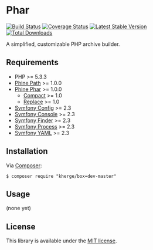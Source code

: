 Phar
====

[![Build Status][]](https://travis-ci.org/kherge/Box)
[![Coverage Status][]](https://coveralls.io/r/kherge/Box)
[![Latest Stable Version][]](https://packagist.org/packages/kherge/Box)
[![Total Downloads][]](https://packagist.org/packages/kherge/Box)

A simplified, customizable PHP archive builder.

Requirements
------------

- PHP >= 5.3.3
- [Phine Path][] >= 1.0.0
- [Phine Phar][] >= 1.0.0
    - [Compact][] >= 1.0
    - [Replace][] >= 1.0
- [Symfony Config][] >= 2.3
- [Symfony Console][] >= 2.3
- [Symfony Finder][] >= 2.3
- [Symfony Process][] >= 2.3
- [Symfony YAML][] >= 2.3

Installation
------------

Via [Composer][]:

    $ composer require "kherge/box=dev-master"

Usage
-----

(none yet)

License
-------

This library is available under the [MIT license](LICENSE).

[Build Status]: https://travis-ci.org/phine/lib-phar.png?branch=master
[Coverage Status]: https://coveralls.io/repos/phine/lib-phar/badge.png
[Latest Stable Version]: https://poser.pugx.org/phine/phar/v/stable.png
[Total Downloads]: https://poser.pugx.org/phine/phar/downloads.png

[Phine Path]: https://github.com/phine/lib-path
[Phine Phar]: https://github.com/phine/lib-phar
[Compact]: https://github.com/phine/lib-phar-compact
[Replace]: https://github.com/phine/lib-phar-replace
[Symfony Config]: https://github.com/symfony/Config
[Symfony Console]: https://github.com/symfony/Console
[Symfony Finder]: https://github.com/symfony/Finder
[Symfony Process]: https://github.com/symfony/Process
[Symfony YAML]: https://github.com/symfony/Yaml
[Composer]: http://getcomposer.org/
